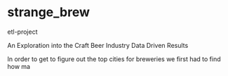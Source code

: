 # strange_brew
etl-project

An Exploration into the Craft Beer Industry Data Driven Results


In order to get to figure out the top cities for breweries we first had to find how ma